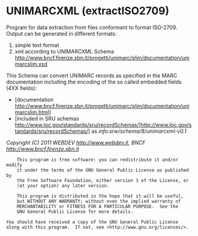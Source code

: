 # UNIMARCXML (extractISO2709)


Program for data extraction from files conformant to format ISO-2709.
Output can be generated in different formats:
1. simple text format
2. xml according to UNIMARCXML Schema  
<http://www.bncf.firenze.sbn.it/progetti/unimarc/slim/documentation/unimarcslim.xsd> 

This Schema  can convert UNIMARC records as specified in the MARC documentation including the encoding of the so called embedded fields (4XX fields):
* [documentation http://www.bncf.firenze.sbn.it/progetti/unimarc/slim/documentation/unimarcslim.html]
* [included in SRU schemas http://www.loc.gov/standards/sru/recordSchemas/]http://www.loc.gov/standards/sru/recordSchemas/] as _info:srw/schema/8/unimarcxml-v0.1_ 
 

_Copyright (C) 2011  WEBDEV <http://www.webdev.it>, BNCF <http://www.bncf.firenze.sbn.it>_

    	This program is free software: you can redistribute it and/or modify
    	it under the terms of the GNU General Public License as published by
    	the Free Software Foundation, either version 3 of the License, or
    	(at your option) any later version.

    	This program is distributed in the hope that it will be useful,
    	but WITHOUT ANY WARRANTY; without even the implied warranty of
    	MERCHANTABILITY or FITNESS FOR A PARTICULAR PURPOSE.  See the
    	GNU General Public License for more details.

   	You should have received a copy of the GNU General Public License
   	along with this program.  If not, see <http://www.gnu.org/licenses/>.
